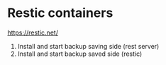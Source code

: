# Restic containers

<https://restic.net/>

1. Install and start backup saving side (rest server)
2. Install and start backup saved side (restic)
